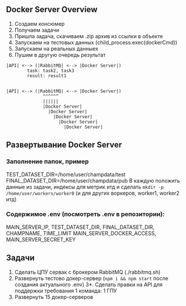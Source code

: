 ## Docker Server Overview

1. Создаем консюмер
2. Получаем задачи
3. Пришла задача, скачиваем .zip архив из ссылки в объекте
4. Запускаем на тестовых данных (child_process.exec(dockerCmd))
5. Запускаем на реальных данныех
6. Пушим в другую очередь результат

```
|API| <--> (|RabbitMQ| <--> |Docker Server|)
        task: task2, task3
        result: result1

      
|API| <--> (|RabbitMQ| <--> |Docker Server|)
              ^^^^^^
              ||||||
              |Docker Server|
                |Docker Server|
                  |Docker Server|
                    |Docker Server|
                      |Docker Server|
```


## Развертывание Docker Server
### Заполнение папок, пример
TEST_DATASET_DIR=/home/user/champdata/test
FINAL_DATASET_DIR=/home/user/champdata/pub
В каждую положить данные из задачи, индексы для метрик итд
и сделать `mkdir -p /home/user/workers/worker0` (и для других воркеров, worker1, worker2 итд)

### Содержимое .env (посмотреть .env в репозитории):

MAIN_SERVER_IP, 
TEST_DATASET_DIR, 
FINAL_DATASET_DIR, 
CHAMPNAME, 
TIME_LIMIT
MAIN_SERVER_DOCKER_ACCESS, 
MAIN_SERVER_SECRET_KEY

## Задачи
1. Сделать ЦПУ сервак с брокером RabbitMQ (./rabbitmq.sh)
2. Развернуть тестово докер-сервер (`npm i && npm start` после создания актуального .env)
3*. Сделать правки на API для поддержки требования 1 команда: 1 ГПУ
4. Развернуть 15 докер-серверов 
